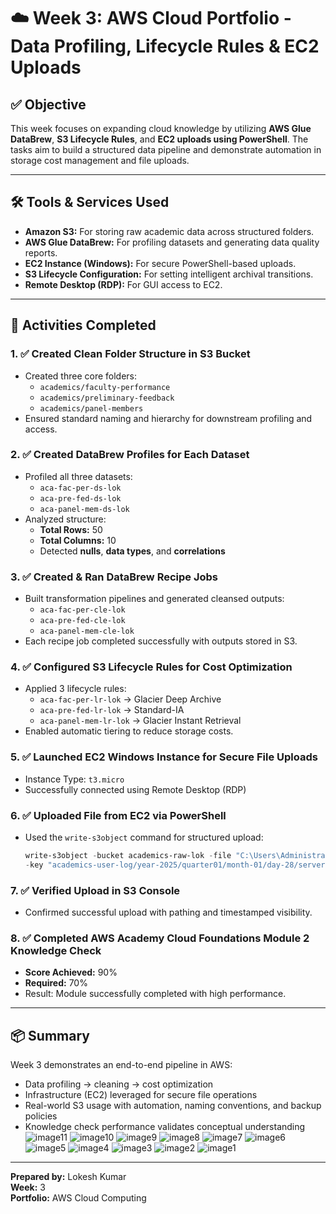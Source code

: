# ☁️ Week 3: AWS Cloud Portfolio - Data Profiling, Lifecycle Rules & EC2 Uploads

## ✅ Objective
This week focuses on expanding cloud knowledge by utilizing **AWS Glue DataBrew**, **S3 Lifecycle Rules**, and **EC2 uploads using PowerShell**. The tasks aim to build a structured data pipeline and demonstrate automation in storage cost management and file uploads.

---

## 🛠️ Tools & Services Used
- **Amazon S3:** For storing raw academic data across structured folders.
- **AWS Glue DataBrew:** For profiling datasets and generating data quality reports.
- **EC2 Instance (Windows):** For secure PowerShell-based uploads.
- **S3 Lifecycle Configuration:** For setting intelligent archival transitions.
- **Remote Desktop (RDP):** For GUI access to EC2.

---

## 🎯 Activities Completed

### 1. ✅ **Created Clean Folder Structure in S3 Bucket**
- Created three core folders:
  - `academics/faculty-performance`
  - `academics/preliminary-feedback`
  - `academics/panel-members`
- Ensured standard naming and hierarchy for downstream profiling and access.

### 2. ✅ **Created DataBrew Profiles for Each Dataset**
- Profiled all three datasets:
  - `aca-fac-per-ds-lok`
  - `aca-pre-fed-ds-lok`
  - `aca-panel-mem-ds-lok`
- Analyzed structure:
  - **Total Rows:** 50
  - **Total Columns:** 10
  - Detected **nulls**, **data types**, and **correlations**

### 3. ✅ **Created & Ran DataBrew Recipe Jobs**
- Built transformation pipelines and generated cleansed outputs:
  - `aca-fac-per-cle-lok`
  - `aca-pre-fed-cle-lok`
  - `aca-panel-mem-cle-lok`
- Each recipe job completed successfully with outputs stored in S3.

### 4. ✅ **Configured S3 Lifecycle Rules for Cost Optimization**
- Applied 3 lifecycle rules:
  - `aca-fac-per-lr-lok` → Glacier Deep Archive
  - `aca-pre-fed-lr-lok` → Standard-IA
  - `aca-panel-mem-lr-lok` → Glacier Instant Retrieval
- Enabled automatic tiering to reduce storage costs.

### 5. ✅ **Launched EC2 Windows Instance for Secure File Uploads**
- Instance Type: `t3.micro`
- Successfully connected using Remote Desktop (RDP)

### 6. ✅ **Uploaded File from EC2 via PowerShell**
- Used the `write-s3object` command for structured upload:
  ```powershell
  write-s3object -bucket academics-raw-lok -file "C:\Users\Administrator\Documents\academics-user.txt" \
  -key "academics-user-log/year-2025/quarter01/month-01/day-28/server-ASVS-lok/academics-user.txt"
  ```

### 7. ✅ **Verified Upload in S3 Console**
- Confirmed successful upload with pathing and timestamped visibility.

### 8. ✅ **Completed AWS Academy Cloud Foundations Module 2 Knowledge Check**
- **Score Achieved:** 90%
- **Required:** 70%
- Result: Module successfully completed with high performance.

---

## 📦 Summary
Week 3 demonstrates an end-to-end pipeline in AWS:
- Data profiling → cleaning → cost optimization
- Infrastructure (EC2) leveraged for secure file operations
- Real-world S3 usage with automation, naming conventions, and backup policies
- Knowledge check performance validates conceptual understanding
![image11](https://github.com/user-attachments/assets/450e29d6-df25-45c9-a147-1bf1b0392c95)
![image10](https://github.com/user-attachments/assets/c9e473bf-8c1d-4406-b429-2a40aa4007c0)
![image9](https://github.com/user-attachments/assets/b2a3057a-cacf-4d02-972e-7d82062fe661)
![image8](https://github.com/user-attachments/assets/45a03a4d-85a0-4438-bad1-cf8af22af20a)
![image7](https://github.com/user-attachments/assets/a6d23d14-17b0-422b-bb29-e17d6e15127b)
![image6](https://github.com/user-attachments/assets/95477d48-cb4c-4916-84d7-c66ea116a052)
![image5](https://github.com/user-attachments/assets/4afe78b4-e434-444f-8a89-f94a328524b5)
![image4](https://github.com/user-attachments/assets/4e55d363-34f0-4917-9219-a13b72efb5c3)
![image3](https://github.com/user-attachments/assets/9e1abcbd-dda2-4d1a-8284-c8a3c833f56b)
![image2](https://github.com/user-attachments/assets/74a2324c-7194-48d2-9a50-d7b2694857f6)
![image1](https://github.com/user-attachments/assets/277a0b2f-e88a-456d-8667-fe680bee11ee)

---

**Prepared by:** Lokesh Kumar  
**Week:** 3  
**Portfolio:** AWS Cloud Computing
